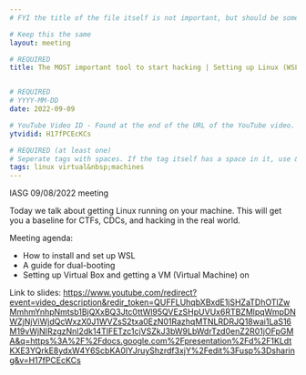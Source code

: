 ```yaml
---
# FYI the title of the file itself is not important, but should be somewhat relevant

# Keep this the same
layout: meeting

# REQUIRED
title: The MOST important tool to start hacking | Setting up Linux (WSL, VM, and dual-boot)


# REQUIRED
# YYYY-MM-DD
date: 2022-09-09

# YouTube Video ID - Found at the end of the URL of the YouTube video. Used to grab the thumbnail and the video embed.
ytvidid: H17fPCEcKCs

# REQUIRED (at least one)
# Seperate tags with spaces. If the tag itself has a space in it, use &nbsp; instead
tags: linux virtual&nbsp;machines
---
```


IASG 09/08/2022 meeting

Today we talk about getting Linux running on your machine. This will get you a baseline for CTFs, CDCs, and hacking in the real world.

Meeting agenda:
- How to install and set up WSL
- A guide for dual-booting
- Setting up Virtual Box and getting a VM (Virtual Machine) on

Link to slides: https://www.youtube.com/redirect?event=video_description&redir_token=QUFFLUhqbXBxdE1jSHZaTDhOTlZwMmhmYnhpNmtsb1BjQXxBQ3Jtc0ttWl95QVEzSHpUVUx6RTBZMlpqWmpDNWZjNjViWjdQcWxzX0J1WVZsS2txa0EzN01RazhqMTNLRDRJQ18wai1LaS16M19vWjNIRzgzNnl2dk14TlFETzc1cjVSZkJ3bW9LbWdrTzd0enZ2R01jOFpGMA&q=https%3A%2F%2Fdocs.google.com%2Fpresentation%2Fd%2F1KLdtKXE3YQrkE8ydxW4Y6ScbKA0IYJruyShzrdf3xjY%2Fedit%3Fusp%3Dsharing&v=H17fPCEcKCs
